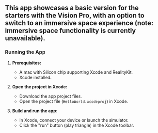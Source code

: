 ## This app showcases a basic version for the starters with the Vision Pro, with an option to switch to an immersive space experience (note: immersive space functionality is currently unavailable).

### Running the App

1. **Prerequisites:**
    - A mac with Silicon chip supporting Xcode and RealityKit.
    - Xcode installed.

2. **Open the project in Xcode:**
    - Download the app project files.
    - Open the project file (`HelloWorld.xcodeproj`) in Xcode.

3. **Build and run the app:**
    - In Xcode, connect your device or launch the simulator.
    - Click the "run" button (play triangle) in the Xcode toolbar.
